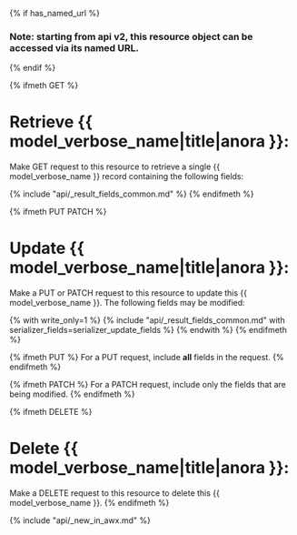 {% if has_named_url %}
### Note: starting from api v2, this resource object can be accessed via its named URL.
{% endif %}

{% ifmeth GET %}
# Retrieve {{ model_verbose_name|title|anora }}:

Make GET request to this resource to retrieve a single {{ model_verbose_name }}
record containing the following fields:

{% include "api/_result_fields_common.md" %}
{% endifmeth %}

{% ifmeth PUT PATCH %}
# Update {{ model_verbose_name|title|anora }}:

Make a PUT or PATCH request to this resource to update this
{{ model_verbose_name }}.  The following fields may be modified:

{% with write_only=1 %}
{% include "api/_result_fields_common.md" with serializer_fields=serializer_update_fields %}
{% endwith %}
{% endifmeth %}

{% ifmeth PUT %}
For a PUT request, include **all** fields in the request.
{% endifmeth %}

{% ifmeth PATCH %}
For a PATCH request, include only the fields that are being modified.
{% endifmeth %}

{% ifmeth DELETE %}
# Delete {{ model_verbose_name|title|anora }}:

Make a DELETE request to this resource to delete this {{ model_verbose_name }}.
{% endifmeth %}

{% include "api/_new_in_awx.md" %}
